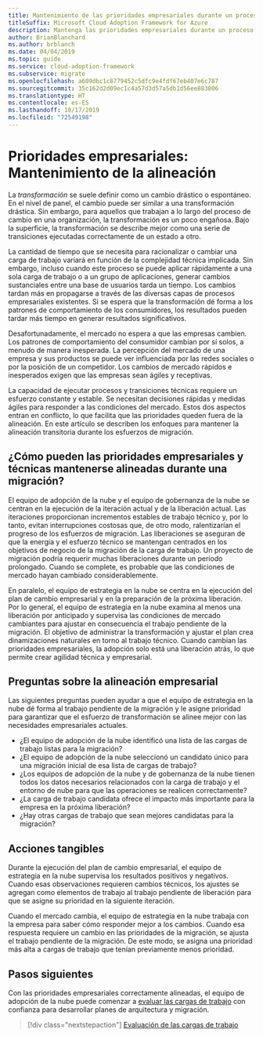 ```yaml
---
title: Mantenimiento de las prioridades empresariales durante un proceso de transformación a largo plazo
titleSuffix: Microsoft Cloud Adoption Framework for Azure
description: Mantenga las prioridades empresariales durante un proceso de transformación a largo plazo.
author: BrianBlanchard
ms.author: brblanch
ms.date: 04/04/2019
ms.topic: guide
ms.service: cloud-adoption-framework
ms.subservice: migrate
ms.openlocfilehash: a609dbc1c8779452c5dfc9e4fdf67eb407e6c787
ms.sourcegitcommit: 35c162d2d09ec1c4a57d3d57a5db1d56ee883806
ms.translationtype: HT
ms.contentlocale: es-ES
ms.lasthandoff: 10/17/2019
ms.locfileid: "72549198"
---
```

# <a name="business-priorities-maintaining-alignment"></a>Prioridades empresariales: Mantenimiento de la alineación

La *transformación* se suele definir como un cambio drástico o espontáneo. En el nivel de panel, el cambio puede ser similar a una transformación drástica. Sin embargo, para aquellos que trabajan a lo largo del proceso de cambio en una organización, la transformación es un poco engañosa. Bajo la superficie, la transformación se describe mejor como una serie de transiciones ejecutadas correctamente de un estado a otro.

La cantidad de tiempo que se necesita para racionalizar o cambiar una carga de trabajo variará en función de la complejidad técnica implicada. Sin embargo, incluso cuando este proceso se puede aplicar rápidamente a una sola carga de trabajo o a un grupo de aplicaciones, generar cambios sustanciales entre una base de usuarios tarda un tiempo. Los cambios tardan más en propagarse a través de las diversas capas de procesos empresariales existentes. Si se espera que la transformación dé forma a los patrones de comportamiento de los consumidores, los resultados pueden tardar más tiempo en generar resultados significativos.

Desafortunadamente, el mercado no espera a que las empresas cambien. Los patrones de comportamiento del consumidor cambian por sí solos, a menudo de manera inesperada. La percepción del mercado de una empresa y sus productos se puede ver influenciada por las redes sociales o por la posición de un competidor. Los cambios de mercado rápidos e inesperados exigen que las empresas sean ágiles y receptivas.

La capacidad de ejecutar procesos y transiciones técnicas requiere un esfuerzo constante y estable. Se necesitan decisiones rápidas y medidas ágiles para responder a las condiciones del mercado. Estos dos aspectos entran en conflicto, lo que facilita que las prioridades queden fuera de la alineación. En este artículo se describen los enfoques para mantener la alineación transitoria durante los esfuerzos de migración.

<!-- markdownlint-disable MD026 -->

## <a name="how-can-business-and-technical-priorities-stay-aligned-during-a-migration"></a>¿Cómo pueden las prioridades empresariales y técnicas mantenerse alineadas durante una migración?

El equipo de adopción de la nube y el equipo de gobernanza de la nube se centran en la ejecución de la iteración actual y de la liberación actual. Las iteraciones proporcionan incrementos estables de trabajo técnico y, por lo tanto, evitan interrupciones costosas que, de otro modo, ralentizarían el progreso de los esfuerzos de migración. Las liberaciones se aseguran de que la energía y el esfuerzo técnico se mantengan centrados en los objetivos de negocio de la migración de la carga de trabajo. Un proyecto de migración podría requerir muchas liberaciones durante un período prolongado. Cuando se complete, es probable que las condiciones de mercado hayan cambiado considerablemente.

En paralelo, el equipo de estrategia en la nube se centra en la ejecución del plan de cambio empresarial y en la preparación de la próxima liberación. Por lo general, el equipo de estrategia en la nube examina al menos una liberación por anticipado y supervisa las condiciones de mercado cambiantes para ajustar en consecuencia el trabajo pendiente de la migración. El objetivo de administrar la transformación y ajustar el plan crea dinamizaciones naturales en torno al trabajo técnico. Cuando cambian las prioridades empresariales, la adopción solo está una liberación atrás, lo que permite crear agilidad técnica y empresarial.

## <a name="business-alignment-questions"></a>Preguntas sobre la alineación empresarial

Las siguientes preguntas pueden ayudar a que el equipo de estrategia en la nube dé forma al trabajo pendiente de la migración y le asigne prioridad para garantizar que el esfuerzo de transformación se alinee mejor con las necesidades empresariales actuales.

- ¿El equipo de adopción de la nube identificó una lista de las cargas de trabajo listas para la migración?
- ¿El equipo de adopción de la nube seleccionó un candidato único para una migración inicial de esa lista de cargas de trabajo?
- ¿Los equipos de adopción de la nube y de gobernanza de la nube tienen todos los datos necesarios relacionados con la carga de trabajo y el entorno de nube para que las operaciones se realicen correctamente?
- ¿La carga de trabajo candidata ofrece el impacto más importante para la empresa en la próxima liberación?
- ¿Hay otras cargas de trabajo que sean mejores candidatas para la migración?

## <a name="tangible-actions"></a>Acciones tangibles

Durante la ejecución del plan de cambio empresarial, el equipo de estrategia en la nube supervisa los resultados positivos y negativos. Cuando esas observaciones requieren cambios técnicos, los ajustes se agregan como elementos de trabajo al trabajo pendiente de liberación para que se asigne su prioridad en la siguiente iteración.

Cuando el mercado cambia, el equipo de estrategia en la nube trabaja con la empresa para saber cómo responder mejor a los cambios. Cuando esa respuesta requiere un cambio en las prioridades de la migración, se ajusta el trabajo pendiente de la migración. De este modo, se asigna una prioridad más alta a cargas de trabajo que tenían previamente menos prioridad.

## <a name="next-steps"></a>Pasos siguientes

Con las prioridades empresariales correctamente alineadas, el equipo de adopción de la nube puede comenzar a [evaluar las cargas de trabajo](./evaluate.md) con confianza para desarrollar planes de arquitectura y migración.

> [!div class="nextstepaction"]
> [Evaluación de las cargas de trabajo](./evaluate.md)
